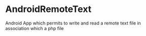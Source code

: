 # AndroidRemoteText
Android App which permits to write and read a remote text file in association which a php file

